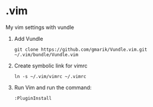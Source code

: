 .vim
====

My vim settings with vundle

1. Add Vundle

    ```git clone https://github.com/gmarik/Vundle.vim.git ~/.vim/bundle/Vundle.vim```

2. Create symbolic link for vimrc

    ```ln -s ~/.vim/vimrc ~/.vimrc```

3. Run Vim and run the command:

    ```:PluginInstall```
